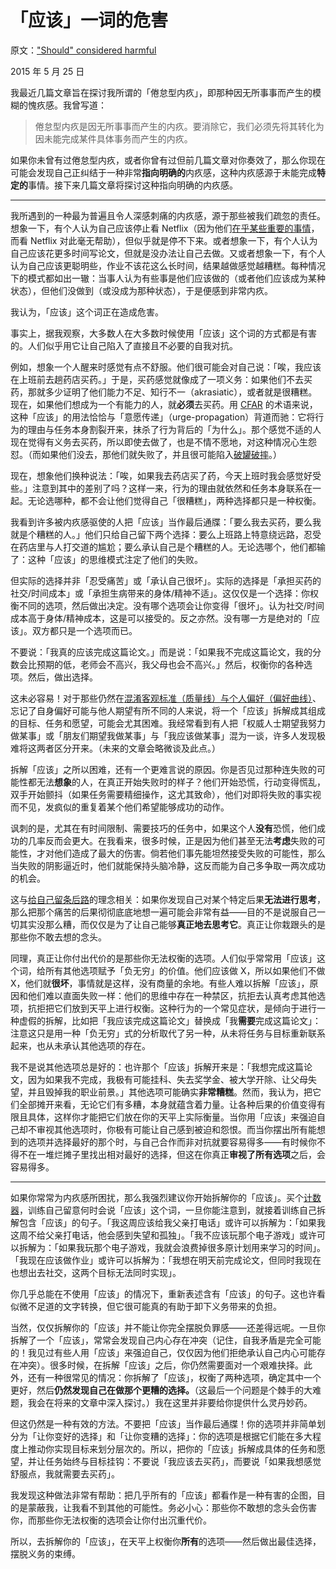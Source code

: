 # 「应该」一词的危害

原文：["Should" considered harmful](https://mindingourway.com/should-considered-harmful/)

2015 年 5 月 25 日

我最近几篇文章旨在探讨我所谓的「倦怠型内疚」，即那种因无所事事而产生的模糊的愧疚感。我曾写道：

> 倦怠型内疚是因无所事事而产生的内疚。要消除它，我们必须先将其转化为因未能完成某件具体事务而产生的内疚。

如果你未曾有过倦怠型内疚，或者你曾有过但前几篇文章对你奏效了，那么你现在可能会发现自己正纠结于一种非常**指向明确的**内疚感，这种内疚感源于未能完成**特定的**事情。接下来几篇文章将探讨这种指向明确的内疚感。

------

我所遇到的一种最为普遍且令人深感刺痛的内疚感，源于那些被我们疏忽的责任。想象一下，有个人认为自己应该停止看 Netflix（因为他们[在乎某些重要的事情](https://mindingourway.com/caring-about-some/)，而看 Netflix 对此毫无帮助），但似乎就是停不下来。或者想象一下，有个人认为自己应该花更多时间写论文，但就是没办法让自己去做。又或者想象一下，有个人认为自己应该更聪明些，作业不该花这么长时间，结果越做感觉越糟糕。每种情况下的模式都如出一辙：当事人认为有些事是他们应该做的（或者他们应该成为某种状态），但他们没做到（或没成为那种状态），于是便感到非常内疚。

我认为，「应该」这个词正在造成危害。

事实上，据我观察，大多数人在大多数时候使用「应该」这个词的方式都是有害的。人们似乎用它让自己陷入了直接且不必要的自我对抗。

例如，想象一个人醒来时感觉有点不舒服。他们很可能会对自己说：「唉，我应该在上班前去趟药店买药。」于是，买药感觉就像成了一项义务：如果他们不去买药，那就多少证明了他们能力不足、知行不一（akrasiatic），或者就是很糟糕。现在，如果他们想成为一个有能力的人，就**必须**去买药。用 [CFAR](http://rationality.org/) 的术语来说，这种「应该」的用法恰恰与「意愿传递」（urge-propagation）背道而驰：它将行为的理由与任务本身割裂开来，抹杀了行为背后的「为什么」。那个感觉不适的人现在觉得有义务去买药，所以即使去做了，也是不情不愿地，对这种情况心生怨怼。（而如果他们没去，那他们就失败了，并且很可能陷入[破罐破摔](https://mindingourway.com/failing-with-abandon/)。）

现在，想象他们换种说法：「唉，如果我去药店买了药，今天上班时我会感觉好受些。」注意到其中的差别了吗？这样一来，行为的理由就依然和任务本身联系在一起。无论选哪种，都不会让他们觉得自己「很糟糕」，两种选择都只是一种权衡。

我看到许多被内疚感驱使的人把「应该」当作最后通牒：「要么我去买药，要么我就是个糟糕的人。」他们只给自己留下两个选择：要么上班路上特意绕远路，忍受在药店里与人打交道的尴尬；要么承认自己是个糟糕的人。无论选哪个，他们都输了：这种「应该」的思维模式注定了他们的失败。

但实际的选择并非「忍受痛苦」或「承认自己很坏」。实际的选择是「承担买药的社交/时间成本」或「承担生病带来的身体/精神不适」。这仅仅是一个选择：你权衡不同的选项，然后做出决定。没有哪个选项会让你变得「很坏」。认为社交/时间成本高于身体/精神成本，这是可以接受的。反之亦然。没有哪一方是绝对的「应该」。双方都只是一个选项而已。

不要说：「我真的应该完成这篇论文。」而是说：「如果我不完成这篇论文，我的分数会比预期的低，老师会不高兴，我父母也会不高兴。」然后，权衡你的各种选项。然后，做出选择。

这未必容易！对于那些仍然在[混淆客观标准（质量线）与个人偏好（偏好曲线）](https://mindingourway.com/half-assing-it-with-everything-youve-got/)、忘记了自身偏好可能与他人期望有所不同的人来说，将一个「应该」拆解成其组成的目标、任务和愿望，可能会尤其困难。我经常看到有人把「权威人士期望我努力做某事」或「朋友们期望我做某事」与「我应该做某事」混为一谈，许多人发现极难将这两者区分开来。（未来的文章会略微谈及此点。）

拆解「应该」之所以困难，还有一个更难言说的原因。你是否见过那种连失败的可能性都无法**想象**的人，在真正开始失败时的样子？他们开始恐慌，行动变得慌乱，双手开始颤抖（如果任务需要精细操作，这尤其致命），他们对即将失败的事实视而不见，发疯似的重复着某个他们希望能够成功的动作。

讽刺的是，尤其在有时间限制、需要技巧的任务中，如果这个人**没有**恐慌，他们成功的几率反而会更大。在我看来，很多时候，正是因为他们甚至无法**考虑**失败的可能性，才对他们造成了最大的伤害。倘若他们事先能坦然接受失败的可能性，那么当失败的阴影逼近时，他们就能保持头脑冷静，这反而能为自己多争取一两次成功的机会。

这与[给自己留条后路](https://mindingourway.com/should-considered-harmful/lesswrong.com/lw/o4/leave_a_line_of_retreat/)的理念相关：如果你发现自己对某个特定后果**无法进行思考**，那么把那个痛苦的后果彻彻底底地想一遍可能会非常有益——目的不是说服自己一切其实没那么糟，而仅仅是为了让自己能够**真正地去思考它**。真正让你栽跟头的是那些你不敢去想的念头。

同理，真正让你付出代价的是那些你无法权衡的选项。人们似乎常常用「应该」这个词，给所有其他选项赋予「负无穷」的价值。他们应该做 X，所以如果他们不做 X，他们就**很坏**，事情就是这样，没有商量的余地。有些人难以拆解「应该」，原因和他们难以直面失败一样：他们的思维中存在一种禁区，抗拒去认真考虑其他选项，抗拒把它们放到天平上进行权衡。这种行为的一个常见症状，是倾向于进行一种虚假的拆解，比如把「我应该完成这篇论文」替换成「我**需要**完成这篇论文」：注意这只是用一种「负无穷」式的分析取代了另一种，从未将任务与目标重新联系起来，也从未承认其他选项的存在。

我不是说其他选项总是好的：也许那个「应该」拆解开来是：「我想完成这篇论文，因为如果我不完成，我极有可能挂科、失去奖学金、被大学开除、让父母失望，并且毁掉我的职业前景。」其他选项可能确实**非常糟糕**。然而，我认为，把它们全部摊开来看，无论它们有多糟，本身就蕴含着力量。让各种后果的价值变得有限且具体，这样你才能把它们放在你的天平上实际衡量。当你用「应该」来强迫自己却不审视其他选项时，你极有可能让自己感到被迫和怨恨。而当你摆出所有能想到的选项并选择最好的那个时，与自己合作而非对抗就要容易得多——有时候你不得不在一堆烂摊子里找出相对最好的选择，但这在你真正**审视了所有选项**之后，会容易得多。

------

如果你常常为内疚感所困扰，那么我强烈建议你开始拆解你的「应该」。买个[计数器](http://www.amazon.com/Champion-Sports-TC-Tally-Counter/dp/B000A7NWKS/ref=sr_1_2?ie=UTF8&qid=1432518448&sr=8-2&keywords=sports+counter)，训练自己留意何时会说「应该」这个词，一旦你能注意到，就接着训练自己拆解包含「应该」的句子。「我这周应该给我父亲打电话」或许可以拆解为：「如果我这周不给父亲打电话，他会感到失望和孤独」。「我不应该玩那个电子游戏」或许可以拆解为：「如果我玩那个电子游戏，我就会浪费掉很多原计划用来学习的时间」。「我现在应该做作业」或许可以拆解为：「我想在明天前完成论文，但同时我现在也想出去社交，这两个目标无法同时实现」。

你几乎总能在不使用「应该」的情况下，重新表述含有「应该」的句子。这也许看似微不足道的文字转换，但它很可能真的有助于卸下义务带来的负担。

当然，仅仅拆解你的「应该」并不能让你完全摆脱负罪感——还差得远呢。一旦你拆解了一个「应该」，常常会发现自己内心存在冲突（记住，自我矛盾是完全可能的！我见过有些人用「应该」来强迫自己，仅仅因为他们拒绝承认自己内心可能存在冲突）。很多时候，在拆解「应该」之后，你仍然需要面对一个艰难抉择。此外，还有一种很常见的情况：你拆解了「应该」，权衡了两种选项，确定其中一个更好，然后**仍然发现自己在做那个更糟的选择。**（这最后一个问题是个棘手的大难题，我会在将来的文章中深入探讨。）我在这里并非要给你提供什么灵丹妙药。

但这仍然是一种有效的方法。不要把「应该」当作最后通牒！你的选项并非简单划分为「让你变好的选择」和「让你变糟的选择」：你的选项是根据它们能在多大程度上推动你实现目标来划分层次的。所以，把你的「应该」拆解成具体的任务和愿望，并让任务始终与目标挂钩：不要说「我应该去买药」，而要说「如果我想感觉舒服点，我就需要去买药」。

我发现这种做法非常有帮助：把几乎所有的「应该」都看作是一种有害的企图，目的是蒙蔽我，让我看不到其他的可能性。务必小心：那些你不敢想的念头会伤害你，而那些你无法权衡的选项会让你付出沉重代价。

所以，去拆解你的「应该」，在天平上权衡你**所有**的选项——然后做出最佳选择，摆脱义务的束缚。